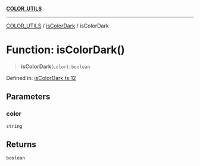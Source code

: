 [**COLOR_UTILS**](../../README.md)

***

[COLOR_UTILS](../../README.md) / [isColorDark](../README.md) / isColorDark

# Function: isColorDark()

> **isColorDark**(`color`): `boolean`

Defined in: [isColorDark.ts:12](https://github.com/dailker/everyutil/blob/88c583cdd8386be54599315f93f88880d20b94f3/src/color/isColorDark.ts#L12)

## Parameters

### color

`string`

## Returns

`boolean`

